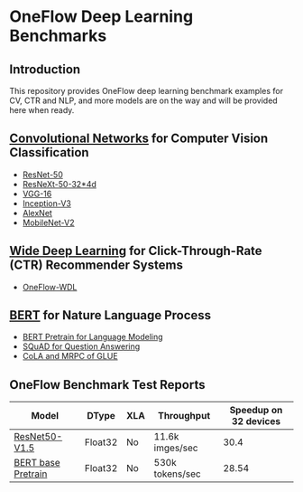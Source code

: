 # OneFlow Deep Learning Benchmarks
## Introduction
This repository provides OneFlow deep learning benchmark examples for CV, CTR and NLP, and more models are on the way and will be provided here when ready.

## [Convolutional Networks](./Classification/cnns) for Computer Vision Classification
- [ResNet-50](./Classification/cnns)
- [ResNeXt-50-32*4d](./Classification/cnns)
- [VGG-16](./Classification/cnns)
- [Inception-V3](./Classification/cnns)
- [AlexNet](./Classification/cnns)
- [MobileNet-V2](./Classification/cnns)

## [Wide Deep Learning](./ClickThroughRate/WideDeepLearning) for Click-Through-Rate (CTR) Recommender Systems
- [OneFlow-WDL](./ClickThroughRate/WideDeepLearning)

## [BERT](./LanguageModeling/BERT) for Nature Language Process
- [BERT Pretrain for Language Modeling](./LanguageModeling/BERT)
- [SQuAD for Question Answering](./LanguageModeling/BERT)
- [CoLA and MRPC of GLUE](./LanguageModeling/BERT)

## OneFlow Benchmark Test Reports

| Model | DType | XLA | Throughput | Speedup on 32 devices |
| ----- | ----- | --- | ---------- | ------- |
| [ResNet50-V1.5](./reports/resnet50_v15_fp32_report.md) | Float32 | No | 11.6k imges/sec | 30.4 |
| [BERT base Pretrain](./reports/bert_fp32_report.md) | Float32 | No | 530k tokens/sec | 28.54 |
